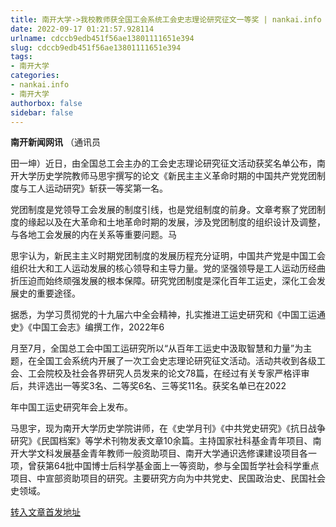 ```yaml
---
title: 南开大学->我校教师获全国工会系统工会史志理论研究征文一等奖 | nankai.info
date: 2022-09-17 01:21:57.928114
urlname: cdccb9edb451f56ae13801111651e394
slug: cdccb9edb451f56ae13801111651e394
tags: 
- 南开大学
categories:
- nankai.info
- 南开大学
authorbox: false
sidebar: false
---
```

**南开新闻网讯** （通讯员

田一坤）近日，由全国总工会主办的工会史志理论研究征文活动获奖名单公布，南开大学历史学院教师马思宇撰写的论文《新民主主义革命时期的中国共产党党团制度与工人运动研究》斩获一等奖第一名。

党团制度是党领导工会发展的制度引线，也是党组制度的前身。文章考察了党团制度的缘起以及在大革命和土地革命时期的发展，涉及党团制度的组织设计及调整，与各地工会发展的内在关系等重要问题。马
<!--more-->
思宇认为，新民主主义时期党团制度的发展历程充分证明，中国共产党是中国工会组织壮大和工人运动发展的核心领导和主导力量。党的坚强领导是工人运动历经曲折压迫而始终顽强发展的根本保障。研究党团制度是深化百年工运史，深化工会发展史的重要途径。

据悉，为学习贯彻党的十九届六中全会精神，扎实推进工运史研究和《中国工运通史》《中国工会志》编撰工作，2022年6

月至7月，全国总工会中国工运研究所以“从百年工运史中汲取智慧和力量”为主题，在全国工会系统内开展了一次工会史志理论研究征文活动。活动共收到各级工会、工会院校及社会各界研究人员发来的论文78篇，在经过有关专家严格评审后，共评选出一等奖3名、二等奖6名、三等奖11名。获奖名单已在2022

年中国工运史研究年会上发布。

马思宇，现为南开大学历史学院讲师，在《史学月刊》《中共党史研究》《抗日战争研究》《民国档案》等学术刊物发表文章10余篇。主持国家社科基金青年项目、南开大学文科发展基金青年教师一般资助项目、南开大学通识选修课建设项目各一项，曾获第64批中国博士后科学基金面上一等资助，参与全国哲学社会科学重点项目、中宣部资助项目的研究。主要研究方向为中共党史、民国政治史、民国社会史领域。



[转入文章首发地址](http://news.nankai.edu.cn/ywsd/system/2022/09/14/030052785.shtml)